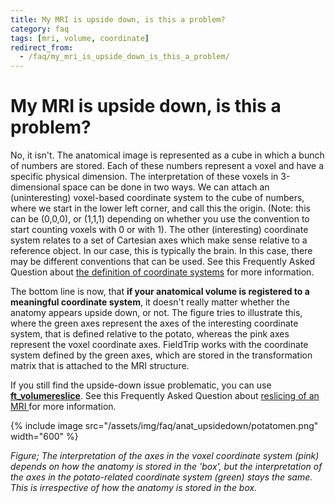 ```yaml
---
title: My MRI is upside down, is this a problem?
category: faq
tags: [mri, volume, coordinate]
redirect_from:
  - /faq/my_mri_is_upside_down_is_this_a_problem/
---
```


# My MRI is upside down, is this a problem?

No, it isn't. The anatomical image is represented as a cube in which a bunch of numbers are stored. Each of these numbers represent a voxel and have a specific physical dimension. The interpretation of these voxels in 3-dimensional space can be done in two ways. We can attach an (uninteresting) voxel-based coordinate system to the cube of numbers, where we start in the lower left corner, and call this the origin. (Note: this can be (0,0,0), or (1,1,1) depending on whether you use the convention to start counting voxels with 0 or with 1). The other (interesting) coordinate system relates to a set of Cartesian axes which make sense relative to a reference object. In our case, this is typically the brain. In this case, there may be different conventions that can be used. See this Frequently Asked Question about [the definition of coordinate systems](/faq/coordsys) for more information.

The bottom line is now, that **if your anatomical volume is registered to a meaningful coordinate system**, it doesn't really matter whether the anatomy appears upside down, or not. The figure tries to illustrate this, where the green axes represent the axes of the interesting coordinate system, that is defined relative to the potato, whereas the pink axes represent the voxel coordinate axes. FieldTrip works with the coordinate system defined by the green axes, which are stored in the transformation matrix that is attached to the MRI structure.

If you still find the upside-down issue problematic, you can use **[ft_volumereslice](/reference/ft_volumereslice)**. See this Frequently Asked Question about [reslicing of an MRI ](/faq/how_change_mri_orientation_size_fov) for more information.

{% include image src="/assets/img/faq/anat_upsidedown/potatomen.png" width="600" %}

_Figure; The interpretation of the axes in the voxel coordinate system (pink) depends on how the anatomy is stored in the 'box', but the interpretation of the axes in the potato-related coordinate system (green) stays the same. This is irrespective of how the anatomy is stored in the box._
